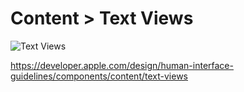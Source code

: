 # Content > Text Views

![Text Views](https://developer.apple.com/design/human-interface-guidelines/images/thumbnails/components/text-views-thumbnail_2x.png)

https://developer.apple.com/design/human-interface-guidelines/components/content/text-views